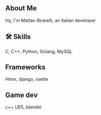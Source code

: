 ##  About Me
Hy, I'm Matteo Birarelli, an Italian developer
## 🛠 Skills
C, C++, Python, Golang, MySQL
## Frameworks
Htmx, django, svelte
## Game dev
c++ UE5, blender


